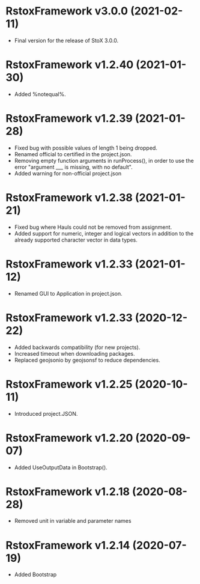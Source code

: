 # RstoxFramework v3.0.0 (2021-02-11)

* Final version for the release of StoX 3.0.0.

# RstoxFramework v1.2.40 (2021-01-30)

* Added %notequal%.

# RstoxFramework v1.2.39 (2021-01-28)

* Fixed bug with possible values of length 1 being dropped.
* Renamed official to certified in the project.json. 
* Removing empty function arguments in runProcess(), in order to use the error "argument ___ is missing, with no default".
* Added warning for non-official project.json

# RstoxFramework v1.2.38 (2021-01-21)

* Fixed bug where Hauls could not be removed from assignment.
* Added support for numeric, integer and logical vectors in addition to the already supported character vector in data types.

# RstoxFramework v1.2.33 (2021-01-12)

* Renamed GUI to Application in project.json.

# RstoxFramework v1.2.33 (2020-12-22)

* Added backwards compatibility (for new projects).
* Increased timeout when downloading packages.
* Replaced geojsonio by geojsonsf to reduce dependencies.

# RstoxFramework v1.2.25 (2020-10-11)

* Introduced project.JSON.

# RstoxFramework v1.2.20 (2020-09-07)

* Added UseOutputData in Bootstrap().

# RstoxFramework v1.2.18 (2020-08-28)

* Removed unit in variable and parameter names

# RstoxFramework v1.2.14 (2020-07-19)

* Added Bootstrap
